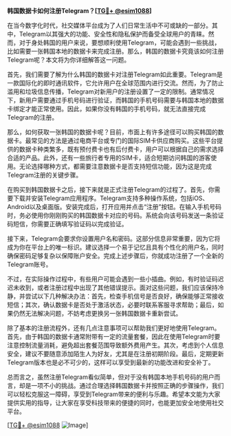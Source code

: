 **韩国数据卡如何注册Telegram？[[TG💪+ @esim1088](https://t.me/s/esim1088)]**

在当今数字化时代，社交媒体平台成为了人们日常生活中不可或缺的一部分。其中，Telegram以其强大的功能、安全性和隐私保护而备受全球用户的青睐。然而，对于身处韩国的用户来说，要想顺利使用Telegram，可能会遇到一些挑战，比如需要一张韩国本地的数据卡来完成注册。那么，韩国的数据卡究竟该如何注册Telegram呢？本文将为你详细解答这一问题。

首先，我们需要了解为什么韩国的数据卡对注册Telegram如此重要。Telegram是一款国际化的即时通讯软件，它允许用户在全球范围内进行交流。然而，为了防止滥用和垃圾信息传播，Telegram对新用户的注册设置了一定的限制。通常情况下，新用户需要通过手机号码进行验证，而韩国的手机号码需要与韩国本地的数据卡绑定才能正常使用。因此，如果你没有韩国的手机号码，就无法直接完成Telegram的注册。

那么，如何获取一张韩国的数据卡呢？目前，市面上有许多途径可以购买韩国的数据卡。最常见的方法是通过电商平台或专门的国际SIM卡供应商购买。这些平台提供的数据卡种类繁多，既有预付费卡也有后付费卡，用户可以根据自己的需求选择合适的产品。此外，还有一些旅行者专用的SIM卡，适合短期访问韩国的游客使用。无论选择哪种方式，都需要注意数据卡是否支持短信功能，因为这是完成Telegram注册的关键步骤。

在购买到韩国数据卡之后，接下来就是正式注册Telegram的过程了。首先，你需要下载并安装Telegram应用程序。Telegram支持多种操作系统，包括iOS、Android以及桌面版。安装完成后，打开应用并点击“注册”按钮。在输入手机号码时，务必使用你刚刚购买的韩国数据卡对应的号码。系统会向该号码发送一条验证码短信，你需要正确填写验证码以完成验证。

接下来，Telegram会要求你设置用户名和密码。这部分信息非常重要，因为它将成为你在平台上的唯一标识。建议选择一个易于记忆且具有个性化的用户名，同时确保密码足够复杂以保障账户安全。完成上述步骤后，你就成功注册了一个全新的Telegram账号。

不过，在实际操作过程中，有些用户可能会遇到一些小插曲。例如，有时验证码迟迟未收到，或者注册过程中出现了其他错误提示。面对这些问题，我们应该保持冷静，并尝试以下几种解决办法：首先，检查手机信号是否良好，确保能够正常接收短信；其次，确认数据卡是否处于激活状态，必要时联系客服寻求帮助；最后，如果仍然无法解决问题，不妨考虑更换另一张韩国数据卡重新尝试。

除了基本的注册流程外，还有几点注意事项可以帮助我们更好地使用Telegram。首先，由于韩国的数据卡通常附带有一定的流量套餐，因此在使用Telegram时要注意控制流量消耗，避免超出套餐范围导致额外费用产生。其次，考虑到个人信息安全，建议不要随意添加陌生人为好友，尤其是在注册初期阶段。最后，定期更新Telegram版本也是必不可少的，这样可以享受到最新的功能改进和安全补丁。

总而言之，虽然注册Telegram看似简单，但对于没有韩国本地手机号码的用户而言，却是一项不小的挑战。通过合理选择韩国数据卡并按照正确的步骤操作，我们可以轻松克服这一障碍，享受到Telegram带来的便利与乐趣。希望本文能为大家提供实用的指导，让大家在享受科技带来的便捷的同时，也能更加安全地使用社交平台。

[[TG💪+ @esim1088](https://t.me/s/esim1088) ![Image](https://i.postimg.cc/4NQfJmqS/Snipaste-2025-05-13-00-14-12.png)]